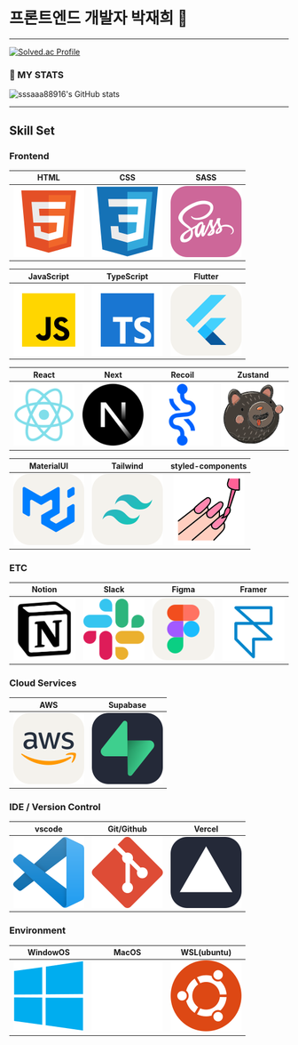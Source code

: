 # 프론트엔드 개발자 박재희 👋

---

[![Solved.ac Profile](http://mazassumnida.wtf/api/v2/generate_badge?boj=ssaa889)](https://solved.ac/ssaa889/)

### 💪 MY STATS

![sssaaa88916's GitHub stats](https://github-readme-stats.vercel.app/api?username=sssaaa88916&theme=tokyonight&show_icons=true)

<hr>

<!--
sssaaa88916/sssaaa88916 is a ✨ special ✨ repository because its README.md (this file) appears on your GitHub profile.

Here are some ideas to get you started:

- 🔭 I’m currently working on ...
- 🌱 I’m currently learning ...
- 👯 I’m looking to collaborate on ...
- 🤔 I’m looking for help with ...
- 💬 Ask me about ...
- 📫 How to reach me: ...
- 😄 Pronouns: ...
- ⚡ Fun fact: ...
-->

## Skill Set

### Frontend

|  HTML   |  CSS   |  SASS   |
| :-----: | :----: | :-----: |
| ![html] | ![css] | ![sass] |

| JavaScript | TypeScript |  Flutter   |
| :--------: | :--------: | :--------: |
|   ![js]    |   ![ts]    | ![flutter] |

|  React   |  Next   | Recoil  | Zustand |
| :------: | :-----: | :-----: | :-----: |
| ![react] | ![next] | ![reco] | ![zus]  |

| MaterialUI |  Tailwind   | styled-components |
| :--------: | :---------: | :---------------: |
|   ![mui]   | ![tailwind] |     ![styled]     |

### ETC

| Notion  | Slack  |  Figma  | Framer  |
| :-----: | :----: | :-----: | :-----: |
| ![notn] | ![sla] | ![figm] | ![fram] |

### Cloud Services

|  AWS   | Supabase |
| :----: | :------: |
| ![aws] | ![supa]  |

### IDE / Version Control

|  vscode   | Git/Github | Vercel  |
| :-------: | :--------: | :-----: |
| ![vscode] |   ![git]   | ![verc] |

### Environment

| WindowOS  | MacOS  | WSL(ubuntu) |
| :-------: | :----: | :---------: |
| ![window] | ![mac] |   ![wsl]    |

<!-- stack Icon Refernces -->

[html]: /md-icon/html-md.svg
[css]: /md-icon/css-md.svg
[sass]: /md-icon/sass-md.svg
[js]: /md-icon/javascript-md.svg
[ts]: /md-icon/typescript-md.svg
[flutter]: /md-icon/flutter-md.svg
[react]: /md-icon/react-md.svg
[next]: /md-icon/nextjs-md.svg
[reco]: /md-icon/recoil-md.svg
[zus]: /md-icon/zustand-md.svg
[mui]: /md-icon/mui-md.svg
[tailwind]: /md-icon/tailwind-md.svg
[styled]: /md-icon/styled-components-md.svg
[notn]: /md-icon/notion-md.svg
[sla]: /md-icon/slack-md.svg
[figm]: /md-icon/figma-md.svg
[fram]: /md-icon/framer-md.svg
[aws]: /md-icon/aws-md.svg
[supa]: /md-icon/supabase-md.svg
[vscode]: /md-icon/vscode-md.svg
[git]: /md-icon/git-md.svg
[verc]: /md-icon/vercel-md.svg
[window]: /md-icon/windows-md.svg
[mac]: /md-icon/macos-md.svg
[wsl]: /md-icon/ubuntu-md.svg
